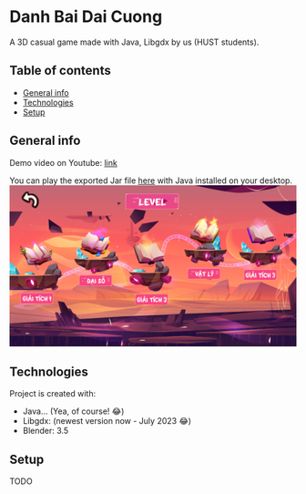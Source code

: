 # Danh Bai Dai Cuong
A 3D casual  game made with Java, Libgdx by us (HUST students).
## Table of contents
* [General info](#general-info)
* [Technologies](#technologies)
* [Setup](#setup)

## General info
Demo video on Youtube: [link](https://www.youtube.com/watch?v=nYbOeGDG5VE&feature=youtu.be)

You can play the exported Jar file [here](https://drive.google.com/drive/folders/1r-f7cAncGnA4Fzlju-DhfZo7uWwSD3rD?usp=sharing) with Java installed on your desktop.
![preview main](./assets/screen/level-preview.png)
	
## Technologies
Project is created with:
* Java... (Yea, of course! 😂)
* Libgdx: (newest version now - July 2023 😂)
* Blender: 3.5

## Setup
TODO
